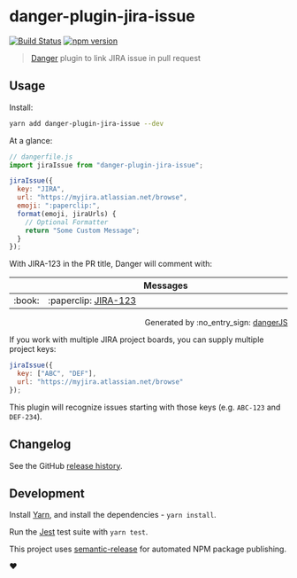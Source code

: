 # danger-plugin-jira-issue

[![Build Status](https://travis-ci.org/macklinu/danger-plugin-jira-issue.svg?branch=master)](https://travis-ci.org/macklinu/danger-plugin-jira-issue)
[![npm version](https://badge.fury.io/js/danger-plugin-jira-issue.svg)](https://badge.fury.io/js/danger-plugin-jira-issue)

> [Danger](https://github.com/danger/danger-js) plugin to link JIRA issue in pull request

## Usage

Install:

```sh
yarn add danger-plugin-jira-issue --dev
```

At a glance:

```js
// dangerfile.js
import jiraIssue from "danger-plugin-jira-issue";

jiraIssue({
  key: "JIRA",
  url: "https://myjira.atlassian.net/browse",
  emoji: ":paperclip:",
  format(emoji, jiraUrls) {
    // Optional Formatter
    return "Some Custom Message";
  }
});
```

With JIRA-123 in the PR title, Danger will comment with:

<table>
  <thead>
    <tr>
      <th width="50"></th>
      <th width="100%" data-danger-table="true">Messages</th>
    </tr>
  </thead>
  <tbody><tr>
      <td>:book:</td>
      <td>:paperclip: <a href="https://myjira.atlassian.net/browse/JIRA-123">JIRA-123</a></td>
    </tr>
  </tbody>
</table>

<p align="right">
  Generated by :no_entry_sign: <a href="http://github.com/danger/danger-js/">dangerJS</a>
</p>

If you work with multiple JIRA project boards, you can supply multiple project keys:

```js
jiraIssue({
  key: ["ABC", "DEF"],
  url: "https://myjira.atlassian.net/browse"
});
```

This plugin will recognize issues starting with those keys (e.g. `ABC-123` and `DEF-234`).

## Changelog

See the GitHub [release history](https://github.com/macklinu/danger-plugin-jira-issue/releases).

## Development

Install [Yarn](https://yarnpkg.com/en/), and install the dependencies - `yarn install`.

Run the [Jest](https://facebook.github.io/jest/) test suite with `yarn test`.

This project uses [semantic-release](https://github.com/semantic-release/semantic-release) for automated NPM package publishing.

:heart:
